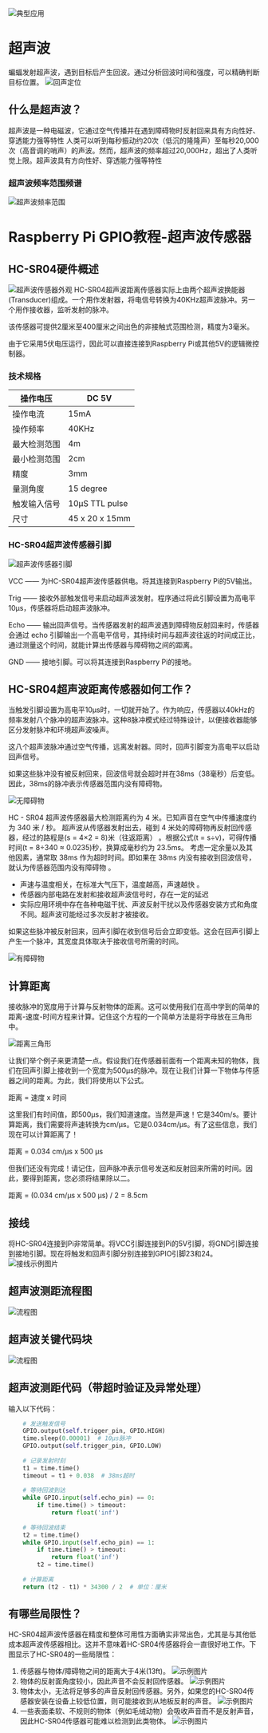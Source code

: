 ![典型应用](./pics/usage.GIF)
# 超声波
蝙蝠发射超声波，遇到目标后产生回波。通过分析回波时间和强度，可以精确判断目标位置。
![回声定位](https://ts1.tc.mm.bing.net/th/id/R-C.4edea0a3749ec417b9e6bc3985db5adb?rik=i4TZ5eLrkpyjig&riu=http%3a%2f%2fn.sinaimg.cn%2fsinakd20123%2f98%2fw1098h600%2f20210119%2fac13-khxeamv6555224.jpg&ehk=E3miaUbFGpNv7bA0ejWbwbnTovzi%2bUhHetPddhJ9sLk%3d&risl=&pid=ImgRaw&r=0)

## 什么是超声波？
超声波是一种电磁波，它通过空气传播并在遇到障碍物时反射回来具有方向性好、穿透能力强等特性
人类可以听到每秒振动约20次（低沉的隆隆声）至每秒20,000次（高音调的哨声）的声波。然而，超声波的频率超过20,000Hz，超出了人类听觉上限。超声波具有方向性好、穿透能力强等特性

### 超声波频率范围频谱
![超声波频率范围](https://img2023.cnblogs.com/blog/2829072/202305/2829072-20230520163327969-25370657.png)
# Raspberry Pi GPIO教程-超声波传感器

## HC-SR04硬件概述
![超声波传感器外观](https://www.zunxiang18.com/uploads/allimg/180727/150S91517-0.jpg)
HC-SR04超声波距离传感器实际上由两个超声波换能器(Transducer)组成。一个用作发射器，将电信号转换为40KHz超声波脉冲。另一个用作接收器，监听发射的脉冲。

该传感器可提供2厘米至400厘米之间出色的非接触式范围检测，精度为3毫米。

由于它采用5伏电压运行，因此可以直接连接到Raspberry Pi或其他5V的逻辑微控制器。

### 技术规格
|操作电压|DC 5V|
|----|----|
|操作电流|15mA|
|操作频率|40KHz|
|最大检测范围|4m|
|最小检测范围|2cm|
|精度|3mm|
|量测角度|15 degree|
|触发输入信号|10µS TTL pulse|
|尺寸|45 x 20 x 15mm|

### HC-SR04超声波传感器引脚

![超声波传感器引脚](./pics/超声波引脚图.png)

VCC —— 为HC-SR04超声波传感器供电。将其连接到Raspberry Pi的5V输出。

Trig —— 接收外部触发信号来启动超声波发射。程序通过将此引脚设置为高电平10µs，传感器将启动超声波脉冲。

Echo —— 输出回声信号。当传感器发射的超声波遇到障碍物反射回来时，传感器会通过 echo 引脚输出一个高电平信号，其持续时间与超声波往返的时间成正比，通过测量这个时间，就能计算出传感器与障碍物之间的距离。

GND —— 接地引脚。可以将其连接到Raspberry Pi的接地。

## HC-SR04超声波距离传感器如何工作？
当触发引脚设置为高电平10µs时，一切就开始了。作为响应，传感器以40kHz的频率发射八个脉冲的超声波脉冲。这种8脉冲模式经过特殊设计，以便接收器能够区分发射脉冲和环境超声波噪声。

这八个超声波脉冲通过空气传播，远离发射器。同时，回声引脚变为高电平以启动回声信号。

如果这些脉冲没有被反射回来，回波信号就会超时并在38ms（38毫秒）后变低。因此，38ms的脉冲表示传感器范围内没有障碍物。

![无障碍物](./pics/无障碍.gif)

HC - SR04 超声波传感器最大检测距离约为 4 米。已知声音在空气中传播速度约为 340 米 / 秒。
超声波从传感器发射出去，碰到 4 米处的障碍物再反射回传感器，经过的路程是\(s = 4×2 = 8\)米（往返距离） 。根据公式\(t = s÷v\)，可得传播时间\(t = 8÷340 ≈ 0.0235\)秒，换算成毫秒约为 23.5ms。
考虑一定余量以及其他因素，通常取 38ms 作为超时时间。即如果在 38ms 内没有接收到回波信号，就认为传感器范围内没有障碍物 。
- 声速与温度相关，在标准大气压下，温度越高，声速越快 。
- 传感器内部电路在发射和接收超声波信号时，存在一定的延迟
- 实际应用环境中存在各种电磁干扰、声波反射干扰以及传感器安装方式和角度不同。超声波可能经过多次反射才被接收。

如果这些脉冲被反射回来，回声引脚在收到信号后会立即变低。这会在回声引脚上产生一个脉冲，其宽度具体取决于接收信号所需的时间。

![有障碍物](./pics/有障碍.gif)

## 计算距离
接收脉冲的宽度用于计算与反射物体的距离。这可以使用我们在高中学到的简单的距离-速度-时间方程来计算。记住这个方程的一个简单方法是将字母放在三角形中。

![距离三角形](./pics/距离三角.png)  

让我们举个例子来更清楚一点。假设我们在传感器前面有一个距离未知的物体，我们在回声引脚上接收到一个宽度为500µs的脉冲。现在让我们计算一下物体与传感器之间的距离。为此，我们将使用以下公式。

距离 = 速度 x 时间

这里我们有时间值，即500µs，我们知道速度。当然是声速！它是340m/s。要计算距离，我们需要将声速转换为cm/µs。它是0.034cm/μs。有了这些信息，我们现在可以计算距离了！

距离 = 0.034 cm/µs x 500 µs

但我们还没有完成！请记住，回声脉冲表示信号发送和反射回来所需的时间。因此，要得到距离，您必须将结果除以二。

距离 = (0.034 cm/µs x 500 µs) / 2 = 8.5cm

## 接线
将HC-SR04连接到Pi非常简单。将VCC引脚连接到Pi的5V引脚，将GND引脚连接到接地引脚。现在将触发和回声引脚分别连接到GPIO引脚23和24。
![接线示例图片](./pics/连接图.png)
## 超声波测距流程图
![流程图](./pics/flow_chart.jpg)
## 超声波关键代码块
![流程图](./pics/chart2code.png)
## 超声波测距代码（带超时验证及异常处理）
输入以下代码：
```python
    # 发送触发信号
    GPIO.output(self.trigger_pin, GPIO.HIGH)
    time.sleep(0.00001)  # 10μs脉冲
    GPIO.output(self.trigger_pin, GPIO.LOW)
            
    # 记录发射时刻
    t1 = time.time()
    timeout = t1 + 0.038  # 38ms超时
            
    # 等待回波到达
    while GPIO.input(self.echo_pin) == 0:
        if time.time() > timeout:
            return float('inf')
            
    # 等待回波结束
    t2 = time.time()
    while GPIO.input(self.echo_pin) == 1:
        if time.time() > timeout:
            return float('inf')
        t2 = time.time()
            
    # 计算距离
    return (t2 - t1) * 34300 / 2  # 单位：厘米

```
## 有哪些局限性？
HC-SR04超声波传感器在精度和整体可用性方面确实非常出色，尤其是与其他低成本超声波传感器相比。这并不意味着HC-SR04传感器将会一直很好地工作。下图显示了HC-SR04的一些局限性：
1. 传感器与物体/障碍物之间的距离大于4米(13ft)。
![示例图片](./pics/error1.png)
2. 物体的反射面角度较小，因此声音不会反射回传感器。
![示例图片](./pics/error2.png)
3. 物体太小，无法将足够多的声音反射回传感器。另外，如果您的HC-SR04传感器安装在设备上较低位置，则可能接收到从地板反射的声音。
![示例图片](./pics/error3.png)
4. 一些表面柔软、不规则的物体（例如毛绒动物）会吸收声音而不是反射声音，因此HC-SR04传感器可能难以检测到此类物体。
![示例图片](./pics/error4.png)
